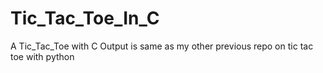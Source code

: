 # Tic_Tac_Toe_In_C
 A Tic_Tac_Toe with C 
 Output is same as my other previous repo on tic tac toe with python
